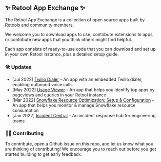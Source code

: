 ## ✨ Retool App Exchange ✨

The Retool App Exchange is a collection of open source apps built by Retools and community members.

We welcome you to download apps to use, contribute extensions to apps, or contribute new apps that you think others might find helpful.

Each app consists of ready-to-use code that you can download and set up in your own Retool instance, plus a detailed setup guide.


### 🛠 Updates
* [Jul 2022] [Twilio Dialer](./twilio-dialer/) - An app with an embedded Twilio dialer, enabling outbound voice calls
* [May 2022] [Usage Viewer](./usage-viewer/) - An app that helps you identify top apps by pageviews and queries in your Retool instance 
* [Mar 2022] [Snowflake Resource Optimization: Setup & Configuration](./snowflake-resource-optimization/) - An app that helps you monitor & manage Snowflake resource consumption
* [Jan 2022] [Incident Central](./incident-central/) - An incident response hub for engineering teams

### 👩‍💻 Contributing
To contribute, open a Github Issue on this repo, and let us know what you are thinking of contributing! We encourage you to reach out before you get started building to get early feedback.
